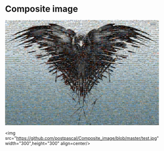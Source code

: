 # Composite image
![Example](https://github.com/postpascal/Composite_image/blob/master/test.jpg)

<img src="https://github.com/postpascal/Composite_image/blob/master/test.jpg" width="300",height="300" align=center/>

